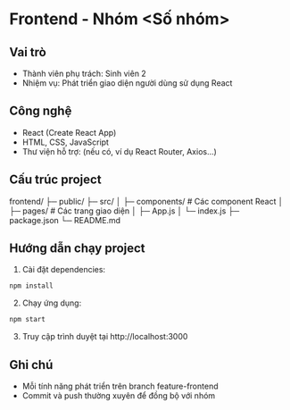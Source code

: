 # Frontend - Nhóm <Số nhóm>

## Vai trò
- Thành viên phụ trách: Sinh viên 2
- Nhiệm vụ: Phát triển giao diện người dùng sử dụng React

## Công nghệ
- React (Create React App)
- HTML, CSS, JavaScript
- Thư viện hỗ trợ: (nếu có, ví dụ React Router, Axios…)

## Cấu trúc project
frontend/
├─ public/
├─ src/
│  ├─ components/      # Các component React
│  ├─ pages/           # Các trang giao diện
│  ├─ App.js
│  └─ index.js
├─ package.json
└─ README.md

## Hướng dẫn chạy project
1. Cài đặt dependencies:
```bash
npm install
```
2. Chạy ứng dụng:
```bash
npm start
```
3. Truy cập trình duyệt tại http://localhost:3000

## Ghi chú
- Mỗi tính năng phát triển trên branch feature-frontend
- Commit và push thường xuyên để đồng bộ với nhóm
